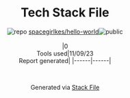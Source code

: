 <!--
--- Readme.md Snippet without images Start ---
## Tech Stack
spacegirlkes/hello-world is built on the following main stack:

Full tech stack [here](/techstack.md)
--- Readme.md Snippet without images End ---

--- Readme.md Snippet with images Start ---
## Tech Stack
spacegirlkes/hello-world is built on the following main stack:

Full tech stack [here](/techstack.md)
--- Readme.md Snippet with images End ---
-->
<div align="center">

# Tech Stack File
![](https://img.stackshare.io/repo.svg "repo") [spacegirlkes/hello-world](https://github.com/spacegirlkes/hello-world)![](https://img.stackshare.io/public_badge.svg "public")
<br/><br/>
|0<br/>Tools used|11/09/23 <br/>Report generated|
|------|------|
</div>

<br/>
<div align='center'>

Generated via [Stack File](https://github.com/apps/stack-file)
